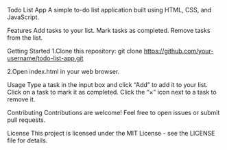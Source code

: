 Todo List App
A simple to-do list application built using HTML, CSS, and JavaScript.

Features
Add tasks to your list.
Mark tasks as completed.
Remove tasks from the list.

Getting Started
1.Clone this repository:
git clone https://github.com/your-username/todo-list-app.git

2.Open index.html in your web browser.

Usage
Type a task in the input box and click “Add” to add it to your list.
Click on a task to mark it as completed.
Click the “×” icon next to a task to remove it.

Contributing
Contributions are welcome! Feel free to open issues or submit pull requests.

License
This project is licensed under the MIT License - see the LICENSE file for details.
